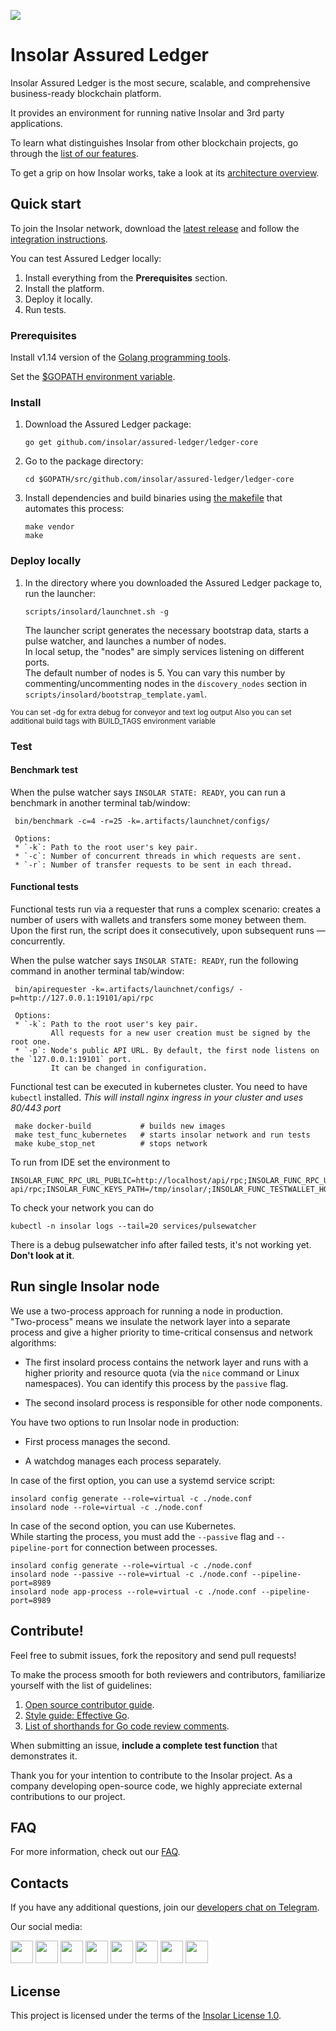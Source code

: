 [<img src="https://github.com/insolar/doc-pics/raw/master/st/github-readme-banner.png">](http://insolar.io/?utm_source=Github)

# Insolar Assured Ledger

Insolar Assured Ledger is the most secure, scalable, and comprehensive business-ready blockchain platform.

It provides an environment for running native Insolar and 3rd party applications.

To learn what distinguishes Insolar from other blockchain projects, go through the [list of our features](https://insolar.io/platform?utm_source=Github). 

To get a grip on how Insolar works, take a look at its [architecture overview](https://docs.insolar.io/en/latest/architecture.html#architecture).

## Quick start

To join the Insolar network, download the [latest release](https://github.com/insolar/assured-ledger/ledger-core/releases) and follow the [integration instructions](https://docs.insolar.io/en/latest/integration.html).

You can test Assured Ledger locally:

1. Install everything from the **Prerequisites** section.
2. Install the platform.
3. Deploy it locally.
4. Run tests.

### Prerequisites

Install v1.14 version of the [Golang programming tools](https://golang.org/doc/install#install).

Set the [$GOPATH environment variable](https://github.com/golang/go/wiki/SettingGOPATH).

### Install

1. Download the Assured Ledger package:

   ```
   go get github.com/insolar/assured-ledger/ledger-core
   ```

2. Go to the package directory:

   ```
   cd $GOPATH/src/github.com/insolar/assured-ledger/ledger-core
   ```

3. Install dependencies and build binaries using [the makefile](https://github.com/insolar/assured-ledger/blob/PLAT-182-all-insolard-cli-commands/ledger-core/Makefile) that automates this process:

   ```
   make vendor 
   make
   ```

### Deploy locally

1. In the directory where you downloaded the Assured Ledger package to, run the launcher:

   ```
   scripts/insolard/launchnet.sh -g
   ```

   The launcher script generates the necessary bootstrap data, starts a pulse watcher, and launches a number of nodes.<br> 
   In local setup, the "nodes" are simply services listening on different ports.<br>
   The default number of nodes is 5.  You can vary this number by commenting/uncommenting nodes in the `discovery_nodes` section in `scripts/insolard/bootstrap_template.yaml`.
   
<sub>
You can set -dg for extra debug for conveyor and text log output
Also you can set additional build tags with BUILD_TAGS environment variable
</sub>
   
### Test

#### Benchmark test

When the pulse watcher says `INSOLAR STATE: READY`, you can run a benchmark in another terminal tab/window:

   ```
    bin/benchmark -c=4 -r=25 -k=.artifacts/launchnet/configs/
   ```

     Options:
     * `-k`: Path to the root user's key pair.
     * `-c`: Number of concurrent threads in which requests are sent.
     * `-r`: Number of transfer requests to be sent in each thread.

#### Functional tests

Functional tests run via a requester that runs a complex scenario: creates a number of users with wallets and transfers some money between them.<br>
Upon the first run, the script does it consecutively, upon subsequent runs — concurrently.

When the pulse watcher says `INSOLAR STATE: READY`, run the following command in another terminal tab/window:

   ```
    bin/apirequester -k=.artifacts/launchnet/configs/ -p=http://127.0.0.1:19101/api/rpc
   ```

     Options:
     * `-k`: Path to the root user's key pair.
             All requests for a new user creation must be signed by the root one.
     * `-p`: Node's public API URL. By default, the first node listens on the `127.0.0.1:19101` port. 
             It can be changed in configuration.


Functional test can be executed in kubernetes cluster. You need to have `kubectl` installed.
_This will install nginx ingress in your cluster and uses 80/443 port_

   ```
    make docker-build           # builds new images
    make test_func_kubernetes   # starts insolar network and run tests
    make kube_stop_net          # stops network
   ```
To run from IDE set the environment to
```
INSOLAR_FUNC_RPC_URL_PUBLIC=http://localhost/api/rpc;INSOLAR_FUNC_RPC_URL=http://localhost/admin-api/rpc;INSOLAR_FUNC_KEYS_PATH=/tmp/insolar/;INSOLAR_FUNC_TESTWALLET_HOST=localhost
```
To check your network you can do
```
kubectl -n insolar logs --tail=20 services/pulsewatcher
```
There is a debug pulsewatcher info after failed tests, it's not working yet. **Don't look at it**.

## Run single Insolar node

We use a two-process approach for running a node in production.<br>
"Two-process" means we insulate the network layer into a separate process and give a higher priority to time-critical consensus and network algorithms:

* The first insolard process contains the network layer and runs with a higher priority and resource quota (via the `nice` command or Linux namespaces). You can identify this process by the `passive` flag.

* The second insolard process is responsible for other node components.

You have two options to run Insolar node in production:

 * First process manages the second.
 
 * A watchdog manages each process separately.
 
In case of the first option, you can use a systemd service script:

```
insolard config generate --role=virtual -c ./node.conf
insolard node --role=virtual -c ./node.conf
```

In case of the second option, you can use Kubernetes.<br>
While starting the process, you must add the `--passive` flag and `--pipeline-port` for connection between processes.

```
insolard config generate --role=virtual -c ./node.conf
insolard node --passive --role=virtual -c ./node.conf --pipeline-port=8989
insolard node app-process --role=virtual -c ./node.conf --pipeline-port=8989
```

## Contribute!

Feel free to submit issues, fork the repository and send pull requests! 

To make the process smooth for both reviewers and contributors, familiarize yourself with the list of guidelines:

1. [Open source contributor guide](https://github.com/freeCodeCamp/how-to-contribute-to-open-source).
2. [Style guide: Effective Go](https://golang.org/doc/effective_go.html).
3. [List of shorthands for Go code review comments](https://github.com/golang/go/wiki/CodeReviewComments).

When submitting an issue, **include a complete test function** that demonstrates it.

Thank you for your intention to contribute to the Insolar project. As a company developing open-source code, we highly appreciate external contributions to our project.

## FAQ

For more information, check out our [FAQ](https://github.com/insolar/assured-ledger/ledger-core/wiki/FAQ).

## Contacts

If you have any additional questions, join our [developers chat on Telegram](https://t.me/InsolarTech).

Our social media:

[<img src="https://github.com/insolar/doc-pics/raw/master/st/ico-social-facebook.png" width="36" height="36">](https://facebook.com/insolario)
[<img src="https://github.com/insolar/doc-pics/raw/master/st/ico-social-twitter.png" width="36" height="36">](https://twitter.com/insolario)
[<img src="https://github.com/insolar/doc-pics/raw/master/st/ico-social-medium.png" width="36" height="36">](https://medium.com/insolar)
[<img src="https://github.com/insolar/doc-pics/raw/master/st/ico-social-youtube.png" width="36" height="36">](https://youtube.com/insolar)
[<img src="https://github.com/insolar/doc-pics/raw/master/st/ico-social-reddit.png" width="36" height="36">](https://www.reddit.com/r/insolar/)
[<img src="https://github.com/insolar/doc-pics/raw/master/st/ico-social-linkedin.png" width="36" height="36">](https://www.linkedin.com/company/insolario/)
[<img src="https://github.com/insolar/doc-pics/raw/master/st/ico-social-instagram.png" width="36" height="36">](https://instagram.com/insolario)
[<img src="https://github.com/insolar/doc-pics/raw/master/st/ico-social-telegram.png" width="36" height="36">](https://t.me/InsolarAnnouncements) 

## License

This project is licensed under the terms of the [Insolar License 1.0](LICENSE.md).

